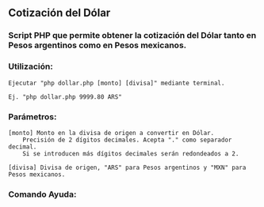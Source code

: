 ## Cotización del Dólar
### Script PHP que permite obtener la cotización del Dólar tanto en Pesos argentinos como en Pesos mexicanos.

### Utilización:

	Ejecutar "php dollar.php [monto] [divisa]" mediante terminal.
	
	Ej.	"php dollar.php 9999.80 ARS"
	
### Parámetros:	
	
	[monto] Monto en la divisa de origen a convertir en Dólar.
		Precisión de 2 dígitos decimales. Acepta "." como separador decimal.
		Si se introducen más dígitos decimales serán redondeados a 2.
			  
	[divisa] Divisa de origen, "ARS" para Pesos argentinos y "MXN" para Pesos mexicanos.
	
### Comando Ayuda:
